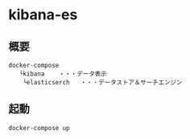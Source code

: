 # kibana-es

## 概要

```
docker-compose
   └kibana    ・・・データ表示
    └elasticserch   ・・・データストア＆サーチエンジン
```

## 起動


```bash
docker-compose up
```
